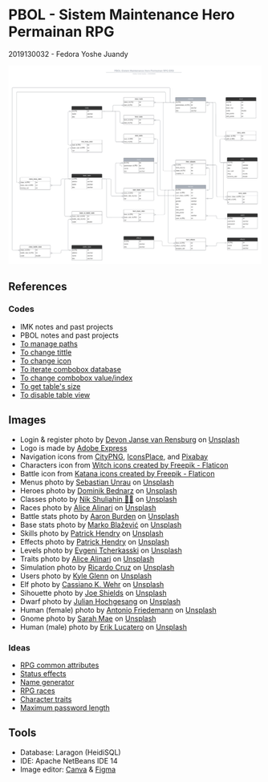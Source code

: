 # PBOL - Sistem Maintenance Hero Permainan RPG

2019130032 - Fedora Yoshe Juandy

![ERD](ERD.png)

## References

### Codes

- IMK notes and past projects
- PBOL notes and past projects
- [To manage paths](https://stackoverflow.com/questions/61531317/how-do-i-determine-the-correct-path-for-fxml-files-css-files-images-and-other)
- [To change tittle](https://www.tabnine.com/code/java/methods/javafx.stage.Stage/setTitle)
- [To change icon](https://stackoverflow.com/questions/10121991/javafx-application-icon)
- [To iterate combobox database](https://stackoverflow.com/questions/39539838/javafx-populating-a-combobox-with-data-from-a-mysql-database-stringconverter-b)
- [To change combobox value/index](https://stackoverflow.com/questions/18146712/combo-box-select-item-in-javafx-2)
- [To get table's size](https://stackoverflow.com/questions/26528231/javafx-8-how-to-get-the-row-count-of-a-tableview)
- [To disable table view](https://stackoverflow.com/questions/43391402/javafx-tableview-enable-and-disable-row-selection)

## Images

- Login & register photo by <a href="https://unsplash.com/@huntleytography?utm_source=unsplash&utm_medium=referral&utm_content=creditCopyText">Devon Janse van Rensburg</a> on <a href="https://unsplash.com/s/photos/cave?utm_source=unsplash&utm_medium=referral&utm_content=creditCopyText">Unsplash</a>
- Logo is made by <a href="https://express.adobe.com/express-apps/logo-maker">Adobe Express</a>
- Navigation icons from <a href="https://www.citypng.com/">CityPNG</a>, <a href="https://iconsplace.com/">IconsPlace</a>, and <a href="https://pixabay.com/">Pixabay</a>
- Characters icon from <a href="https://www.flaticon.com/free-icons/witch" title="witch icons">Witch icons created by Freepik - Flaticon</a>
- Battle icon from <a href="https://www.flaticon.com/free-icons/katana" title="katana icons">Katana icons created by Freepik - Flaticon</a>
- Menus photo by <a href="https://unsplash.com/@sebastian_unrau?utm_source=unsplash&utm_medium=referral&utm_content=creditCopyText">Sebastian Unrau</a> on <a href="https://unsplash.com/?utm_source=unsplash&utm_medium=referral&utm_content=creditCopyText">Unsplash</a>
- Heroes photo by <a href="https://unsplash.com/@betno?utm_source=unsplash&utm_medium=referral&utm_content=creditCopyText">Dominik Bednarz</a> on <a href="https://unsplash.com/s/photos/fantasy?utm_source=unsplash&utm_medium=referral&utm_content=creditCopyText">Unsplash</a>
- Classes photo by <a href="https://unsplash.com/@tjump?utm_source=unsplash&utm_medium=referral&utm_content=creditCopyText">Nik Shuliahin 💛💙</a> on <a href="https://unsplash.com/s/photos/medieval?utm_source=unsplash&utm_medium=referral&utm_content=creditCopyText">Unsplash</a>
- Races photo by <a href="https://unsplash.com/@alicealinari?utm_source=unsplash&utm_medium=referral&utm_content=creditCopyText">Alice Alinari</a> on <a href="https://unsplash.com/s/photos/fantasy?utm_source=unsplash&utm_medium=referral&utm_content=creditCopyText">Unsplash</a>
- Battle stats photo by <a href="https://unsplash.com/@aaronburden?utm_source=unsplash&utm_medium=referral&utm_content=creditCopyText">Aaron Burden</a> on <a href="https://unsplash.com/s/photos/fantasy?utm_source=unsplash&utm_medium=referral&utm_content=creditCopyText">Unsplash</a>
- Base stats photo by <a href="https://unsplash.com/@kerber?utm_source=unsplash&utm_medium=referral&utm_content=creditCopyText">Marko Blažević</a> on <a href="https://unsplash.com/s/photos/fantasy?utm_source=unsplash&utm_medium=referral&utm_content=creditCopyText">Unsplash</a>
- Skills photo by <a href="https://unsplash.com/@worldsbetweenlines?utm_source=unsplash&utm_medium=referral&utm_content=creditCopyText">Patrick Hendry</a> on <a href="https://unsplash.com/s/photos/fire?utm_source=unsplash&utm_medium=referral&utm_content=creditCopyText">Unsplash</a>
- Effects photo by <a href="https://unsplash.com/@worldsbetweenlines?utm_source=unsplash&utm_medium=referral&utm_content=creditCopyText">Patrick Hendry</a> on <a href="https://unsplash.com/s/photos/fire?utm_source=unsplash&utm_medium=referral&utm_content=creditCopyText">Unsplash</a>
- Levels photo by <a href="https://unsplash.com/@evgenit?utm_source=unsplash&utm_medium=referral&utm_content=creditCopyText">Evgeni Tcherkasski</a> on <a href="https://unsplash.com/s/photos/fantasy?utm_source=unsplash&utm_medium=referral&utm_content=creditCopyText">Unsplash</a>
- Traits photo by <a href="https://unsplash.com/@alicealinari?utm_source=unsplash&utm_medium=referral&utm_content=creditCopyText">Alice Alinari</a> on <a href="https://unsplash.com/s/photos/fantasy?utm_source=unsplash&utm_medium=referral&utm_content=creditCopyText">Unsplash</a>
- Simulation photo by <a href="https://unsplash.com/@mavrick?utm_source=unsplash&utm_medium=referral&utm_content=creditCopyText">Ricardo Cruz</a> on <a href="https://unsplash.com/s/photos/sword?utm_source=unsplash&utm_medium=referral&utm_content=creditCopyText">Unsplash</a>
- Users photo by <a href="https://unsplash.com/@kylejglenn?utm_source=unsplash&utm_medium=referral&utm_content=creditCopyText">Kyle Glenn</a> on <a href="https://unsplash.com/s/photos/adventurers?utm_source=unsplash&utm_medium=referral&utm_content=creditCopyText">Unsplash</a>
- Elf photo by <a href="https://unsplash.com/@cassianokw?utm_source=unsplash&utm_medium=referral&utm_content=creditCopyText">Cassiano K. Wehr</a> on <a href="https://unsplash.com/s/photos/elf?utm_source=unsplash&utm_medium=referral&utm_content=creditCopyText">Unsplash</a>
- Sihouette photo by <a href="https://unsplash.com/@fortyozsteak?utm_source=unsplash&utm_medium=referral&utm_content=creditCopyText">Joe Shields</a> on <a href="https://unsplash.com/s/photos/silhouette?utm_source=unsplash&utm_medium=referral&utm_content=creditCopyText">Unsplash</a>
- Dwarf photo by <a href="https://unsplash.com/@julianhochgesang?utm_source=unsplash&utm_medium=referral&utm_content=creditCopyText">Julian Hochgesang</a> on <a href="https://unsplash.com/s/photos/dwarf?utm_source=unsplash&utm_medium=referral&utm_content=creditCopyText">Unsplash</a>
- Human (female) photo by <a href="https://unsplash.com/@tokaito?utm_source=unsplash&utm_medium=referral&utm_content=creditCopyText">Antonio Friedemann</a> on <a href="https://unsplash.com/s/photos/fantasy?utm_source=unsplash&utm_medium=referral&utm_content=creditCopyText">Unsplash</a>
- Gnome photo by <a href="https://unsplash.com/@graystreet?utm_source=unsplash&utm_medium=referral&utm_content=creditCopyText">Sarah Mae</a> on <a href="https://unsplash.com/s/photos/gnome?utm_source=unsplash&utm_medium=referral&utm_content=creditCopyText">Unsplash</a>
- Human (male) photo by <a href="https://unsplash.com/@erik_lucatero?utm_source=unsplash&utm_medium=referral&utm_content=creditCopyText">Erik  Lucatero</a> on <a href="https://unsplash.com/s/photos/human?utm_source=unsplash&utm_medium=referral&utm_content=creditCopyText">Unsplash</a>

### Ideas

- [RPG common attributes](https://en.wikipedia.org/wiki/Attribute_(role-playing_games))
- [Status effects](https://tvtropes.org/pmwiki/pmwiki.php/Main/StatusEffects)
- [Name generator](https://www.name-generator.org.uk/)
- [RPG races](https://www.d20srd.org/srd/monsters.htm)
- [Character traits](https://www.d20srd.org/srd/variant/buildingCharacters/characterTraits.htm)
- [Maximum password length](https://stackoverflow.com/questions/98768/should-i-impose-a-maximum-length-on-passwords)

## Tools

- Database: Laragon (HeidiSQL)
- IDE: Apache NetBeans IDE 14
- Image editor: [Canva](https://www.canva.com/) & [Figma](https://www.figma.com/)
